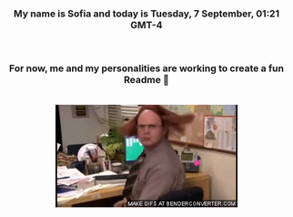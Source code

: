 


<div align="center">
<h3 >My name is Sofia and today is Tuesday, 7 September, 01:21 GMT-4</h3><br>
<h3 >For now, me and my personalities are working to create a fun Readme 👋
</h3><br>
<img src='img/dwight.gif' alt='working...'/>
</div>
